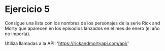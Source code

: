 # Ejercicio 5

Consigue una lista con los nombres de los personajes de la serie Rick and Morty que aparecen en los episodios lanzados en el mes de enero (el año no importa).

Utiliza llamadas a la API: 'https://rickandmortyapi.com/api/'
